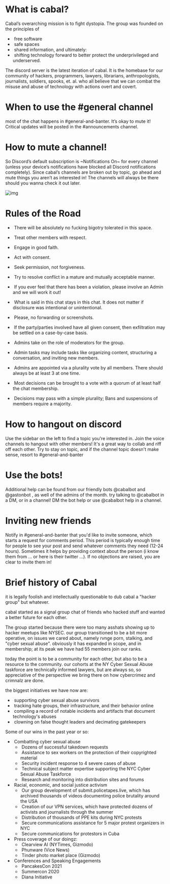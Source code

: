
# What is cabal?

Cabal’s overarching mission is to fight dystopia. The group was founded on the principles of 

- ​	free software
- ​	safe spaces
- ​	shared information, and ultimately:
- ​	shifting technology forward to better protect the underprivileged and underserved.

The discord server is the latest iteration of cabal. It is the homebase for our community of hackers, programmers, lawyers, librarians, anthropologists, journalists, soldiers, spooks, et. al. who all believe that we can combat the misuse and abuse of technology with actions overt and covert.

# When to use the #general channel

most of the chat happens in #general-and-banter. It’s okay to mute it! Critical updates will be posted in the #announcements channel.

# How to mute a channel!

So Discord’s default subscription is ~Notifications On~ for every channel (unless your device’s notifications have blocked all Discord notifications completely). Since cabal’s channels are broken out by topic, go ahead and mute things you aren’t as interested in! The channels will always be there should you wanna check it out later.



![img](file:///tmp/lu135736p4nfo.tmp/lu135736p4ng0_tmp_7320fc796d395d06.png)



# Rules of the Road

- ​	There will be absolutely no fucking bigotry tolerated in this space.
- ​	Treat other members with respect.  
- ​	Engage in good faith.



- ​	Act with consent.
- ​	Seek permission, not forgiveness.
- ​	Try to resolve conflict in a mature and mutually acceptable manner.
- ​	If you ever feel that there has been a violation, please involve an Admin and we will work it out!



- ​	What is said in this chat stays in this chat. It does not matter if disclosure was intentional or unintentional.
- ​	Please, no forwarding or screenshots.
- ​	If the party/parties involved have all given consent, then exfiltration may be settled on a case-by-case basis.



- ​	Admins take on the role of moderators for the group.
- ​	Admin tasks may include tasks like organizing content, structuring a conversation, and inviting new members.
- ​	Admins are appointed via a plurality vote by all members. There should always be at least 3 at one time.



- ​	Most decisions can be brought to a vote with a quorum of at least half the chat membership.
- ​	Decisions may pass with a simple plurality; Bans and suspensions of members require a majority.

# How to hangout on discord

Use the sidebar on the left to find a topic you're interested in. Join the voice channels to hangout with other members! It's a great way to collab and riff off each other. Try to stay on topic, and if the channel topic doesn't make sense, resort to #general-and-banter 

# Use the bots!

Additional help can be found from our friendly bots @cabalbot and @gastonbot , as well of the admins of the month. try talking to @cabalbot in a DM, or in a channel! DM the bot help or use @cabalbot help in a channel.

# Inviting new friends

Notify in #general-and-banter that you'd like to invite someone, which starts a request for comments period. This period is typically enough time for people to see your post and send whatever comments they need (12-24 hours). Sometimes it helps by providing context about the person (i know them from ...  or here is their twitter ...). If no objections are raised, you are clear to invite them in!



# Brief history of Cabal

it is legally foolish and intellectually questionable to dub cabal a "hacker group" but whatever.

cabal started as a signal group chat of friends who hacked stuff and wanted a better future for each other.



The group started because there were too many asshats showing up to hacker meetups like NYSEC. our group transitioned to be a bit more operative, on issues we cared about, namely r*v*nge porn, stalking, and "cyber sexual abuse". obviously it has expanded in scope, and in membership; at its peak we have had 55 members join our ranks.



today the point is to be a community for each other, but also to be a resource to the community. our cohorts at the NY Cyber Sexual Abuse taskforce are technically informed lawyers, but are always so, so appreciative of the perspective we bring there on how cybercrimez and crimnalz are done.



the biggest initiatives we have now are:

- ​	supporting cyber sexual abuse survivors
- ​	tracking hate groups, their infrastructure, and their behavior online
- ​	compiling a record of notable incidents and artifacts that document technology's abuses
- ​	clowning on false thought leaders and decimating gatekeepers



Some of our wins in the past year or so:



- ​	Combatting cyber sexual abuse
  - ​		Dozens of successful takedown 	requests
  - ​		Assistance to sex workers on the 	protection of their copyrighted material
  - ​		Security incident response to 4 	severe cases of abuse
  - ​		Technical subject matter expertise 	supporting the NYC Cyber Sexual Abuse Taskforce
  - ​		Research and monitoring into 	distribution sites and forums
- ​	Racial, economic, and social justice activism
  - ​		Our group development of 	submit.policetapes.live, which has archived thousands of videos 	documenting police brutality around the USA
  - ​		Creation of our VPN services, which 	have protected dozens of activists and journalists through the 	summer
  - ​		Distribution of thousands of PPE kits 	during NYC protests
  - ​		 Secure communications assistance for 	5 major protest organizers in NYC
  - ​		Secure communications for protestors 	in Cuba
- ​	Press coverage of our doingz:
  - ​		Clearview AI (NYTimes, Gizmodo)
  - ​		Phunware (Vice News)
  - ​		Tinder photo market place (Gizmodo)
- ​	Conferences and Speaking Engagements
  - ​		PancakesCon 2021
  - ​		Summercon 2020
  - ​		Diana Initiative
